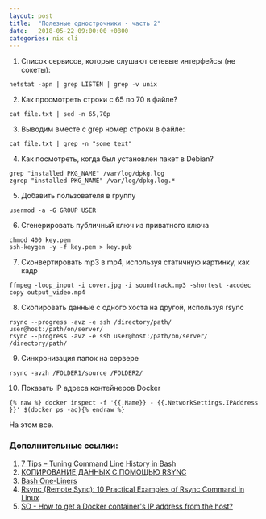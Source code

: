 ```yaml
---
layout: post
title:  "Полезные однострочники - часть 2"
date:   2018-05-22 09:00:00 +0800
categories: nix cli
---
```


1. Список сервисов, которые слушают сетевые интерфейсы (не сокеты):
```
netstat -apn | grep LISTEN | grep -v unix
```
2. Как просмотреть строки с 65 по 70 в файле?
```
cat file.txt | sed -n 65,70p
```
3. Выводим вместе с grep номер строки в файле:
```
cat file.txt | grep -n "some text"
```
4. Как посмотреть, когда был установлен пакет в Debian?
```
grep "installed PKG_NAME" /var/log/dpkg.log
zgrep "installed PKG_NAME" /var/log/dpkg.log.*
```
5. Добавить пользователя в группу
```
usermod -a -G GROUP USER
```
6. Сгенерировать публичный ключ из приватного ключа
```
chmod 400 key.pem
ssh-keygen -y -f key.pem > key.pub
```
7. Сконвертировать mp3 в mp4, используя статичную картинку, как кадр
```
ffmpeg -loop_input -i cover.jpg -i soundtrack.mp3 -shortest -acodec copy output_video.mp4
```
8. Скопировать данные с одного хоста на другой, используя rsync
```
rsync --progress -avz -e ssh /directory/path/ user@host:/path/on/server/
rsync --progress -avz -e ssh user@host:/path/on/server/ /directory/path/
```
9. Синхронизация папок на сервере
```
rsync -avzh /FOLDER1/source /FOLDER2/
```
10. Показать IP адреса контейнеров Docker
```
{% raw %} docker inspect -f '{{.Name}} - {{.NetworkSettings.IPAddress }}' $(docker ps -aq){% endraw %}
```

На этом все.

### Дополнительные ссылки:
1. [7 Tips – Tuning Command Line History in Bash](https://www.shellhacks.com/tune-command-line-history-bash/)
2. [КОПИРОВАНИЕ ДАННЫХ С ПОМОЩЬЮ RSYNC](https://www.baf.ru/2008/02/13/kopirovanie-dannyh-s-pomoshhju-rsync/)
3. [Bash One-Liners](http://www.bashoneliners.com/)
4. [Rsync (Remote Sync): 10 Practical Examples of Rsync Command in Linux](https://www.tecmint.com/rsync-local-remote-file-synchronization-commands/)
5. [SO - How to get a Docker container's IP address from the host?](https://stackoverflow.com/questions/17157721/how-to-get-a-docker-containers-ip-address-from-the-host)